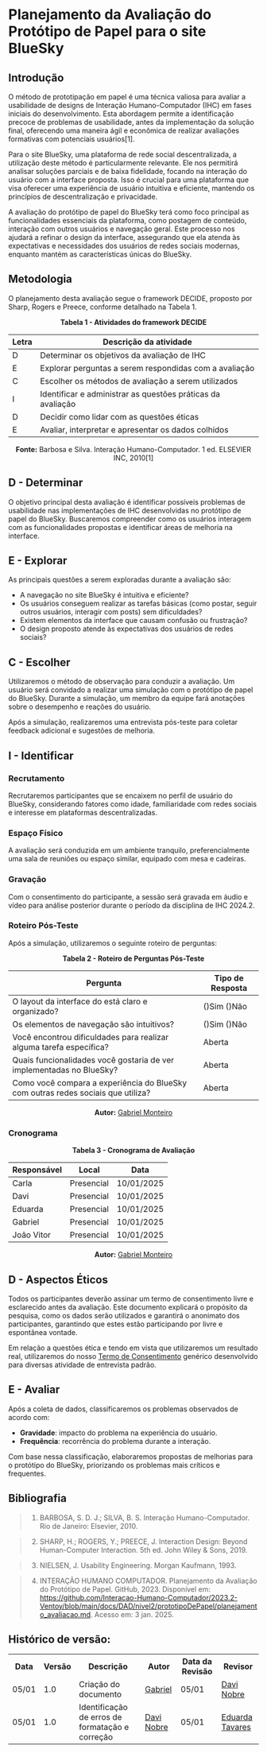 # Planejamento da Avaliação do Protótipo de Papel para o site BlueSky

## Introdução

O método de prototipação em papel é uma técnica valiosa para avaliar a usabilidade de designs de Interação Humano-Computador (IHC) em fases iniciais do desenvolvimento. Esta abordagem permite a identificação precoce de problemas de usabilidade, antes da implementação da solução final, oferecendo uma maneira ágil e econômica de realizar avaliações formativas com potenciais usuários[1].

Para o site BlueSky, uma plataforma de rede social descentralizada, a utilização deste método é particularmente relevante. Ele nos permitirá analisar soluções parciais e de baixa fidelidade, focando na interação do usuário com a interface proposta. Isso é crucial para uma plataforma que visa oferecer uma experiência de usuário intuitiva e eficiente, mantendo os princípios de descentralização e privacidade.

A avaliação do protótipo de papel do BlueSky terá como foco principal as funcionalidades essenciais da plataforma, como postagem de conteúdo, interação com outros usuários e navegação geral. Este processo nos ajudará a refinar o design da interface, assegurando que ela atenda às expectativas e necessidades dos usuários de redes sociais modernas, enquanto mantém as características únicas do BlueSky.

## Metodologia

O planejamento desta avaliação segue o framework DECIDE, proposto por Sharp, Rogers e Preece, conforme detalhado na Tabela 1.

<center>

<p align="center"><b>Tabela 1 - Atividades do framework DECIDE</b></p>

| Letra | Descrição da atividade |
|-------|------------------------|
| D | Determinar os objetivos da avaliação de IHC |
| E | Explorar perguntas a serem respondidas com a avaliação |
| C | Escolher os métodos de avaliação a serem utilizados |
| I | Identificar e administrar as questões práticas da avaliação |
| D | Decidir como lidar com as questões éticas |
| E | Avaliar, interpretar e apresentar os dados colhidos |

<b>Fonte:</b> Barbosa e Silva. Interação Humano-Computador. 1 ed. ELSEVIER INC, 2010[1]

</center>

## D - Determinar

O objetivo principal desta avaliação é identificar possíveis problemas de usabilidade nas implementações de IHC desenvolvidas no protótipo de papel do BlueSky. Buscaremos compreender como os usuários interagem com as funcionalidades propostas e identificar áreas de melhoria na interface.

## E - Explorar

As principais questões a serem exploradas durante a avaliação são:

- A navegação no site BlueSky é intuitiva e eficiente?
- Os usuários conseguem realizar as tarefas básicas (como postar, seguir outros usuários, interagir com posts) sem dificuldades?
- Existem elementos da interface que causam confusão ou frustração?
- O design proposto atende às expectativas dos usuários de redes sociais?

## C - Escolher

Utilizaremos o método de observação para conduzir a avaliação. Um usuário será convidado a realizar uma simulação com o protótipo de papel do BlueSky. Durante a simulação, um membro da equipe fará anotações sobre o desempenho e reações do usuário.

Após a simulação, realizaremos uma entrevista pós-teste para coletar feedback adicional e sugestões de melhoria.

## I - Identificar

### Recrutamento

Recrutaremos participantes que se encaixem no perfil de usuário do BlueSky, considerando fatores como idade, familiaridade com redes sociais e interesse em plataformas descentralizadas.

### Espaço Físico

A avaliação será conduzida em um ambiente tranquilo, preferencialmente uma sala de reuniões ou espaço similar, equipado com mesa e cadeiras.

### Gravação

Com o consentimento do participante, a sessão será gravada em áudio e vídeo para análise posterior durante o período da disciplina de IHC 2024.2.

### Roteiro Pós-Teste

Após a simulação, utilizaremos o seguinte roteiro de perguntas:

<center>

<p align="center"><b>Tabela 2 - Roteiro de Perguntas Pós-Teste</b></p>

| Pergunta | Tipo de Resposta |
|----------|-------------------|
| O layout da interface do está claro e organizado? | ()Sim ()Não |
| Os elementos de navegação são intuitivos? | ()Sim ()Não |
| Você encontrou dificuldades para realizar alguma tarefa específica? | Aberta |
| Quais funcionalidades você gostaria de ver implementadas no BlueSky? | Aberta |
| Como você compara a experiência do BlueSky com outras redes sociais que utiliza? | Aberta |

<b>Autor:</b> [Gabriel Monteiro](https://github.com/GabrielSMonteiro)

</center>

### Cronograma

<center>

<p align="center"><b>Tabela 3 - Cronograma de Avaliação</b></p>

| Responsável | Local | Data |
|-------------|-------|------|
| Carla | Presencial | 10/01/2025 |
| Davi | Presencial | 10/01/2025 |
| Eduarda | Presencial | 10/01/2025 |
| Gabriel | Presencial | 10/01/2025 |
| João Vitor | Presencial | 10/01/2025 |

<b>Autor:</b> [Gabriel Monteiro](https://github.com/GabrielSMonteiro)

</center>

## D - Aspectos Éticos

Todos os participantes deverão assinar um termo de consentimento livre e esclarecido antes da avaliação. Este documento explicará o propósito da pesquisa, como os dados serão utilizados e garantirá o anonimato dos participantes, garantindo que estes estão participando por livre e espontânea vontade.

Em relação a questões ética e tendo em vista que utilizaremos um resultado real, utilizaremos do nosso [Termo de Consentimento](/2024.2-Grupo01/AnaliseRequisitos/AspectosEticos/) genérico desenvolvido para diversas atividade de entrevista padrão.

## E - Avaliar

Após a coleta de dados, classificaremos os problemas observados de acordo com:

- **Gravidade**: impacto do problema na experiência do usuário.
- **Frequência**: recorrência do problema durante a interação.

Com base nessa classificação, elaboraremos propostas de melhorias para o protótipo do BlueSky, priorizando os problemas mais críticos e frequentes.

## Bibliografia

> 1. BARBOSA, S. D. J.; SILVA, B. S. Interação Humano-Computador. Rio de Janeiro: Elsevier, 2010.

> 2. SHARP, H.; ROGERS, Y.; PREECE, J. Interaction Design: Beyond Human-Computer Interaction. 5th ed. John Wiley & Sons, 2019.

> 3. NIELSEN, J. Usability Engineering. Morgan Kaufmann, 1993.

> 4. INTERAÇÃO HUMANO COMPUTADOR. Planejamento da Avaliação do Protótipo de Papel. GitHub, 2023. Disponível em: https://github.com/Interacao-Humano-Computador/2023.2-Ventoy/blob/main/docs/DAD/nivel2/prototipoDePapel/planejamento_avaliacao.md. Acesso em: 3 jan. 2025.

## Histórico de versão:

<div align="center">
    <table>
        <tr>
            <th>Data</th>
            <th>Versão</th>
            <th>Descrição</th>
            <th>Autor</th>
            <th>Data da Revisão</th>
            <th>Revisor</th>
        </tr>
        <tr>
            <td>05/01</td>
            <td>1.0</td>
            <td>Criação do documento</td>
            <td><a href="https://github.com/GabrielSMonteiro">Gabriel</a></td>
            <td>05/01</td>
            <td><a href="https://github.com/Jagaima">Davi Nobre</a></td>
        </tr>
        <tr>
            <td>05/01</td>
            <td>1.0</td>
            <td>Identificação de erros de formatação e correção</td>
            <td><a href="https://github.com/Jagaima">Davi Nobre</a></td>
            <td>05/01</td>
            <td><a href="https://github.com/erteduarda">Eduarda Tavares</a></td>
        </tr>
    </table>
</div>